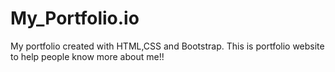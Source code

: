 # My_Portfolio.io
My portfolio created with HTML,CSS and Bootstrap.
This is portfolio website to help people know more about me!!
